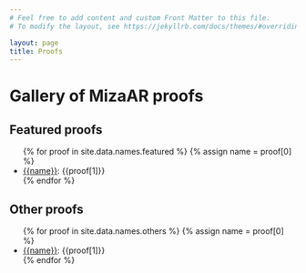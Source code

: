 ```yaml
---
# Feel free to add content and custom Front Matter to this file.
# To modify the layout, see https://jekyllrb.com/docs/themes/#overriding-theme-defaults

layout: page
title: Proofs
---
```


# Gallery of MizaAR proofs

<h2>Featured proofs</h2>

<ul>
{% for proof in site.data.names.featured %}
  {% assign name = proof[0] %}
  <li> <a href="{{name}}" target="_vizar">{{name}}</a>: {{proof[1]}}</li>
{% endfor %}
</ul>

<h2>Other proofs</h2>

<ul>
{% for proof in site.data.names.others %}
  {% assign name = proof[0] %}
  <li> <a href="{{name}}" target="_vizar">{{name}}</a>: {{proof[1]}}</li>
{% endfor %}
</ul>

